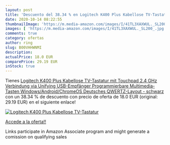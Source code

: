 ```yaml
---
layout: post
title: 'Descuento del 38.34 % en Logitech K400 Plus Kabellose TV-Tastatur'
date: 2020-10-14 08:22:55
thumbnailImage: 'https://m.media-amazon.com/images/I/41TL3XAXWUL._SL200_.jpg'
images: [ 'https://m.media-amazon.com/images/I/41TL3XAXWUL._SL200_.jpg' ]
comments: true
category: ofertas
author: ring
slug: B00VHHWNMI
description:
actualPrice: 18.0 EUR
comparePrice: 29.19 EUR
inStock: true
---
```


Tienes [Logitech K400 Plus Kabellose TV-Tastatur mit Touchpad  2.4 GHz Verbindung via Unifying USB-Empfänger  Programmierbare Multimedia-Tasten  Windows/Android/ChromeOS  Deutsches QWERTZ-Layout - schwarz](https://www.amazon.de/dp/B00VHHWNMI/?tag=tolees0ca-21) con un 38.34 % de descuento con precio de oferta de 18.0 EUR (original: 29.19 EUR) en el siguiente enlace!

[![Logitech K400 Plus Kabellose TV-Tastatur](https://m.media-amazon.com/images/I/41TL3XAXWUL._SL200_.jpg)](https://www.amazon.de/dp/B00VHHWNMI/?tag=tolees0ca-21)

[Accede a la oferta!!](https://www.amazon.de/dp/B00VHHWNMI/?tag=tolees0ca-21)

Links participate in Amazon Associate program and might generate a comission on qualifying sales


